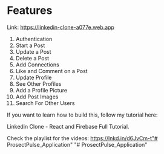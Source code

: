 # Features

Link: https://linkedin-clone-a077e.web.app

1. Authentication
2. Start a Post
3. Update a Post
4. Delete a Post
5. Add Connections
6. Like and Comment on a Post
7. Update Profile
8. See Other Profiles
9. Add a Profile Picture
10. Add Post Images
11. Search For Other Users

If you want to learn how to build this, follow my tutorial here:

Linkedin Clone - React and Firebase Full Tutorial.

Check the playlist for the videos: https://lnkd.in/d6JvCm-t"# ProsectPulse_Application" 
"# ProsectPulse_Application" 
